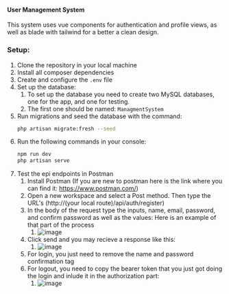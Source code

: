 #### User Management System
This system uses vue components for authentication and profile views, as well as blade with tailwind for a better a clean design.

### Setup:
1. Clone the repository in your local machine
2. Install all composer dependencies
3. Create and configure the `.env` file 
4. Set up the database:
    1. To set up the database you need to create two MySQL databases, one for the app, and one for testing.
    2. The first one should be named: `ManagmentSystem`
5. Run migrations and seed the database with the command:
    ```bash
    php artisan migrate:fresh --seed
    ```
6. Run the following commands in your console:
    ```bash
    npm run dev
    php artisan serve
    ```
7. Test the epi endpoints in Postman
    1. Install Postman (If you are new to postman here is the link where you can find it: https://www.postman.com/)
    2. Open a new workspace and select a Post method. Then type the URL's (http://(your local route)/api/auth/register)
    3. In the body of the request type the inputs, name, email, password, and confirm password as well as the values: Here is an example of that part of the process
        1. ![image](https://github.com/Dylan378/thiio_user_system_managment/assets/69223981/3255795a-eea2-4c6d-93f4-eae703e4d450)
    4. Click send and you may recieve a response like this: 
        1. ![image](https://github.com/Dylan378/thiio_user_system_managment/assets/69223981/460a2c19-4874-4617-a230-5d82e11f1f7a)
    5. For login, you just need to remove the name and password confirmation tag
    6. For logout, you need to copy the bearer token that you just got doing the login and inlude it in the authorization part:
        1. ![image](https://github.com/Dylan378/thiio_user_system_managment/assets/69223981/14642dee-676d-4dd6-a0e7-ba8a0a3995d9)
        

